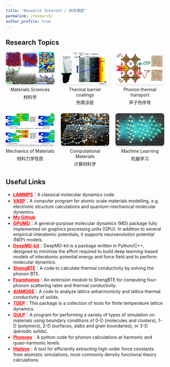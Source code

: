 ```yaml
---
title: "Research Interest / 研究课题"
permalink: /research/
author_profile: true
---
```


## Research Topics
<style>
.research-grid {
  display: grid;
  grid-template-columns: repeat(3, 1fr); /* 每行 3 张图 */
  gap: 20px;
  text-align: center;
}

.research-item img {
  width: 100%;
  height: auto;
  border-radius: 8px;
  box-shadow: 0 4px 6px rgba(0,0,0,0.1);
}

.research-item p {
  margin: 5px 0;
}

.research-gallery .en {
  font-weight: bold;
  font-size: 1.2em;  /* 英文标题更大 */
}
.research-gallery .cn {
  color: #555;
  font-size: 1.2em;    /* 中文稍小 */
}
</style>

<div class="research-grid">

  <div class="research-item">
    <img src="/images/research1.jpg" alt="Research 1">
    <p class="en">Materials Sciences</p>
    <p class="cn">材料学</p>
  </div>

  <div class="research-item">
    <img src="/images/research2.jpg" alt="Research 2">
    <p class="en">Thermal barrier coatings</p>
    <p class="cn">热障涂层</p>
  </div>

  <div class="research-item">
    <img src="/images/research3.jpg" alt="Research 3">
    <p class="en">Phonon thermal transport</p>
    <p class="cn">声子热传导</p>
  </div>

  <div class="research-item">
    <img src="/images/research4.jpg" alt="Research 4">
    <p class="en">Mechanics of Materials</p>
    <p class="cn">材料力学性质</p>
  </div>

  <div class="research-item">
    <img src="/images/research5.jpg" alt="Research 5">
    <p class="en">Computational Materials</p>
    <p class="cn">计算材料学</p>
  </div>

  <div class="research-item">
    <img src="/images/research6.jpg" alt="Research 6">
    <p class="en">Machine Learning</p>
    <p class="cn">机器学习</p>
  </div>

</div>




## Useful Links
- <a href="https://www.lammps.org/" target="_blank" style="color:red; font-weight:bold;">LAMMPS</a>：A classical molecular dynamics code. 
- <a href="https://www.vasp.at/" target="_blank" style="color:red; font-weight:bold;">VASP</a>：A computer program for atomic scale materials modelling, e.g. electronic structure calculations and quantum-mechanical molecular dynamics. 
- <a href="https://github.com/chejunwei2" target="_blank" style="color:red; font-weight:bold;">My Github</a>
- <a href="https://gpumd.org/" target="_blank" style="color:red; font-weight:bold;">GPUMD</a>：A general-purpose molecular dynamics (MD) package fully implemented on graphics processing units (GPU). In addition to several empirical interatomic potentials, it supports neuroevolution potential (NEP) models.
- <a href="https://docs.deepmodeling.com/projects/deepmd/en/stable/" target="_blank" style="color:red; font-weight:bold;">DeepMD-kit</a>：DeepMD-kit is a package written in Python/C++, designed to minimize the effort required to build deep learning-based models of interatomic potential energy and force field and to perform molecular dynamics. 
- <a href="http://www.shengbte.org/" target="_blank" style="color:red; font-weight:bold;">ShengBTE</a>：A code to calculate thermal conductivity by solving the phonon BTE.  
- <a href="https://github.com/FourPhonon/FourPhonon" target="_blank" style="color:red; font-weight:bold;">Fourphonon</a>：An extension module to ShengBTE for computing four-phonon scattering rates and thermal conductivity.  
- <a href="https://alamode.readthedocs.io/en/latest/intro.html" target="_blank" style="color:red; font-weight:bold;">AlAMODE</a>：A code to analyze lattice anharmonicity and lattice thermal conductivity of solids.  
- <a href="https://tdep-developers.github.io/tdep/" target="_blank" style="color:red; font-weight:bold;">TDEP</a>：This package is a collection of tools for finite temperature lattice dynamics.  
- <a href="https://gulp.curtin.edu.au/" target="_blank" style="color:red; font-weight:bold;">GULP</a>：A program for performing a variety of types of simulation on materials using boundary conditions of 0-D (molecules and clusters), 1-D (polymers), 2-D (surfaces, slabs and grain boundaries), or 3-D (periodic solids).  
- <a href="https://phonopy.github.io/phonopy/" target="_blank" style="color:red; font-weight:bold;">Phonopy</a>：A python code for phonon calculations at harmonic and quasi-harmonic levels.  
- <a href="https://hiphive.materialsmodeling.org/" target="_blank" style="color:red; font-weight:bold;">Hiphive</a>：A tool for efficiently extracting high-order force constants from atomistic simulations, most commonly density functional theory calculations.  

